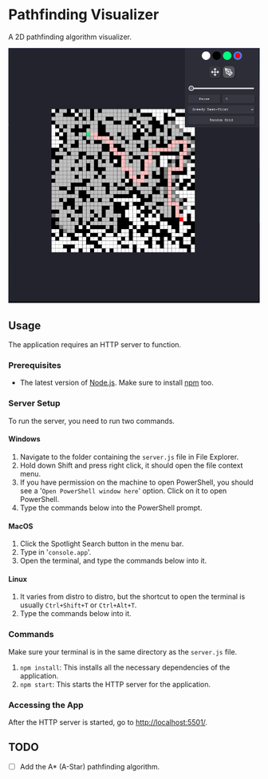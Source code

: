 # Pathfinding Visualizer
A 2D pathfinding algorithm visualizer.

![screenshot.png](./screenshot.png)

## Usage
The application requires an HTTP server to function.

### Prerequisites
- The latest version of [Node.js](https://nodejs.org/en/download/). Make sure to install [npm](https://nodejs.org/en/knowledge/getting-started/npm/what-is-npm/) too.


### Server Setup
To run the server, you need to run two commands.

#### Windows
1. Navigate to the folder containing the `server.js` file in File Explorer.
2. Hold down Shift and press right click, it should open the file context menu.
3. If you have permission on the machine to open PowerShell, you should see a '`Open PowerShell window here`' option. Click on it to open PowerShell.
4. Type the commands below into the PowerShell prompt.


#### MacOS
1. Click the Spotlight Search button in the menu bar.
2. Type in '`console.app`'.
3. Open the terminal, and type the commands below into it.

#### Linux
1. It varies from distro to distro, but the shortcut to open the terminal is usually `Ctrl+Shift+T` or `Ctrl+Alt+T`.
2. Type the commands below into it.

### Commands
Make sure your terminal is in the same directory as the `server.js` file.
1. `npm install`: This installs all the necessary dependencies of the application.
2. `npm start`: This starts the HTTP server for the application.

### Accessing the App
After the HTTP server is started, go to [http://localhost:5501/](http://localhost:5501/).

## TODO
- [ ] Add the A* (A-Star) pathfinding algorithm.